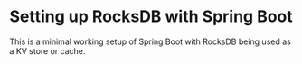 # Setting up RocksDB with Spring Boot
This is a minimal working setup of Spring Boot with RocksDB being used as a KV store or cache.